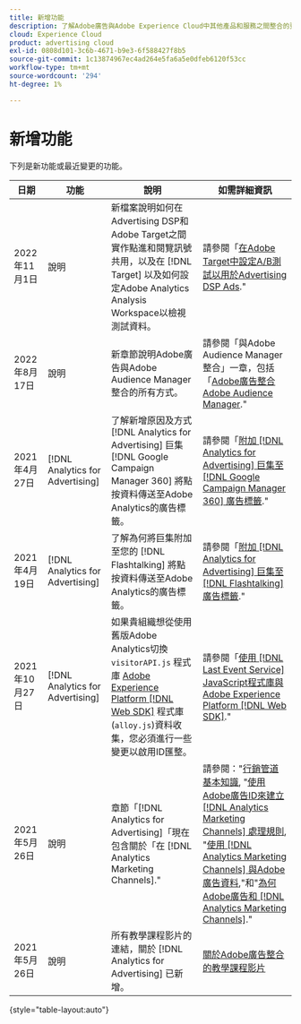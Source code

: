 ```yaml
---
title: 新增功能
description: 了解Adobe廣告與Adobe Experience Cloud中其他產品和服務之間整合的更新。
cloud: Experience Cloud
product: advertising cloud
exl-id: 0808d101-3c6b-4671-b9e3-6f588427f8b5
source-git-commit: 1c13874967ec4ad264e5fa6a5e0dfeb6120f53cc
workflow-type: tm+mt
source-wordcount: '294'
ht-degree: 1%

---
```


# 新增功能

下列是新功能或最近變更的功能。

| 日期 | 功能 | 說明 | 如需詳細資訊 |
| ---- | ------- | ----------- | -------------------- |
| 2022年11月1日 | 說明 | 新檔案說明如何在Advertising DSP和Adobe Target之間實作點進和閱覽訊號共用，以及在 [!DNL Target] 以及如何設定Adobe Analytics Analysis Workspace以檢視測試資料。 | 請參閱「[在Adobe Target中設定A/B測試以用於Advertising DSP Ads](/help/integrations/target/overview-ab-tests.md).&quot; |
| 2022年8月17日 | 說明 | 新章節說明Adobe廣告與Adobe Audience Manager整合的所有方式。 | 請參閱「與Adobe Audience Manager整合」一章，包括「[Adobe廣告整合Adobe Audience Manager](/help/integrations/audience-manager/overview.md).&quot; |
| 2021年4月27日 | [!DNL Analytics for Advertising] | 了解新增原因及方式 [!DNL Analytics for Advertising] 巨集 [!DNL Google Campaign Manager 360] 將點按資料傳送至Adobe Analytics的廣告標籤。 | 請參閱「[附加 [!DNL Analytics for Advertising] 巨集至 [!DNL Google Campaign Manager 360] 廣告標籤](/help/integrations/analytics/macros-google-campaign-manager.md).&quot; |
| 2021年4月19日 | [!DNL Analytics for Advertising] | 了解為何將巨集附加至您的 [!DNL Flashtalking] 將點按資料傳送至Adobe Analytics的廣告標籤。 | 請參閱「[附加 [!DNL Analytics for Advertising] 巨集至 [!DNL Flashtalking] 廣告標籤](/help/integrations/analytics/macros-flashtalking.md).&quot; |
| 2021年10月27日 | [!DNL Analytics for Advertising] | 如果貴組織想從使用舊版Adobe Analytics切換 `visitorAPI.js` 程式庫 [Adobe Experience Platform [!DNL Web SDK]](https://experienceleague.adobe.com/docs/experience-platform/edge/home.html) 程式庫(`alloy.js`)資料收集，您必須進行一些變更以啟用ID匯整。 | 請參閱「[使用 [!DNL Last Event Service] JavaScript程式庫與Adobe Experience Platform [!DNL Web SDK]](/help/integrations/analytics/web-sdk.md).&quot; |
| 2021年5月26日 | 說明 | 章節「[!DNL Analytics for Advertising]「現在包含關於「在 [!DNL Analytics Marketing Channels].&quot; | 請參閱：&quot;[行銷管道基本知識](/help/integrations/analytics/marketing-channels/mc-overview.md), &quot;[使用Adobe廣告ID來建立 [!DNL Analytics Marketing Channels] 處理規則](/help/integrations/analytics/marketing-channels/mc-ids.md), &quot;[使用 [!DNL Analytics Marketing Channels] 與Adobe廣告資料](/help/integrations/analytics/marketing-channels/mc-ac-data.md),&quot;和&quot;[為何Adobe廣告和 [!DNL Analytics Marketing Channels]](/help/integrations/analytics/marketing-channels/mc-data-variances.md).&quot; |
| 2021年5月26日 | 說明 | 所有教學課程影片的連結，關於 [!DNL Analytics for Advertising] 已新增。 | [關於Adobe廣告整合的教學課程影片](https://experienceleague.adobe.com/docs/advertising-cloud-learn/tutorials/overview.html) |

{style=&quot;table-layout:auto&quot;}

<!-- At some point, just make this an overview page instead?

Adobe Advertising is integrated with the following Adobe Experience Cloud products:

* [Adobe Analytics](/help/integrations/analytics/overview.md)

* Adobe Audience Manager

* Adobe Campaign (Adobe Advertising Search only)

 -->
